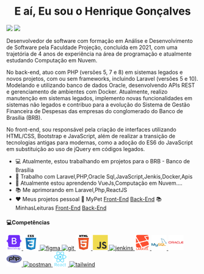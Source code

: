 
<h1 align="center">E aí, Eu sou o Henrique Gonçalves</h1>  

<p align="left">  
<a href="https://www.linkedin.com/in/henrique-gf/" target="blank"><img src="https://img.shields.io/badge/LinkedIn-0077B5?style=for-the-badge&logo=linkedin&logoColor=white" /></a>  
<a href="mailto: goncalves.f.henrique@gmail.com" target="blank"><img src="https://img.shields.io/badge/Gmail-D14836?style=for-the-badge&logo=gmail&logoColor=white" /></a>  
</p>

Desenvolvedor de software com formação em Análise e Desenvolvimento de Software pela Faculdade Projeção, concluída em 2021, com uma trajetória de 4 anos de experiência na área de programação e atualmente estudando Computação em Nuvem.

No back-end, atuo com PHP (versões 5, 7 e 8) em sistemas legados e novos projetos, com ou sem frameworks, incluindo Laravel (versões 5 e 10). Modelando e utilizando banco de dados Oracle, desenvolvendo APIs REST e gerenciamento de ambientes com Docker. Atualmente, realizo manutenção em sistemas legados, implemento novas funcionalidades em sistemas não legados e contribuo para a evolução do Sistema de Gestão Financeira de Despesas das empresas do conglomerado do Banco de Brasília (BRB).

No front-end, sou responsável pela criação de interfaces utilizando HTML/CSS, Bootstrap e JavaScript, além de realizar a transição de tecnologias antigas para modernas, como a adoção do ES6 do JavaScript em substituição ao uso de jQuery em códigos legados.
  
- 💻 Atualmente, estou trabalhando em projetos para o  BRB - Banco de Brasília
- 💪 Trabalho com   Laravel,PHP,Oracle Sql,JavaScript,Jenkis,Docker,Apis
- 🧐 Atualmente estou aprendendo   VueJs,Computação em Nuvem....
- 📚 Me aprimorando em  Laravel,Php,ReactJS
- ❤️ Meus projetos pessoal
  🐶 MyPet  [Front-End](https://github.com/HenriqueGF1/MyPet-FrontEnd) [Back-End](https://github.com/HenriqueGF1/MyPet-BackEnd)
  📚 MinhasLeituras  [Front-End](https://github.com/HenriqueGF1/MinhasLeiturasFront) [Back-End](https://github.com/HenriqueGF1/MinhasLeituras)
  
<h4 align="left">💻Competências</h4>  
<p align="left"> <a href="https://getbootstrap.com" target="_blank" rel="noreferrer"> <img src="https://raw.githubusercontent.com/devicons/devicon/master/icons/bootstrap/bootstrap-plain-wordmark.svg" alt="bootstrap" width="40" height="40"/> </a> <a href="https://www.w3schools.com/css/" target="_blank" rel="noreferrer"> <img src="https://raw.githubusercontent.com/devicons/devicon/master/icons/css3/css3-original-wordmark.svg" alt="css3" width="40" height="40"/> </a> <a href="https://www.figma.com/" target="_blank" rel="noreferrer"> <img src="https://www.vectorlogo.zone/logos/figma/figma-icon.svg" alt="figma" width="40" height="40"/> </a> <a href="https://git-scm.com/" target="_blank" rel="noreferrer"> <img src="https://www.vectorlogo.zone/logos/git-scm/git-scm-icon.svg" alt="git" width="40" height="40"/> </a> <a href="https://www.w3.org/html/" target="_blank" rel="noreferrer"> <img src="https://raw.githubusercontent.com/devicons/devicon/master/icons/html5/html5-original-wordmark.svg" alt="html5" width="40" height="40"/> </a> <a href="https://developer.mozilla.org/en-US/docs/Web/JavaScript" target="_blank" rel="noreferrer"> <img src="https://raw.githubusercontent.com/devicons/devicon/master/icons/javascript/javascript-original.svg" alt="javascript" width="40" height="40"/> </a> <a href="https://www.jenkins.io" target="_blank" rel="noreferrer"> <img src="https://www.vectorlogo.zone/logos/jenkins/jenkins-icon.svg" alt="jenkins" width="40" height="40"/> </a> <a href="https://laravel.com/" target="_blank" rel="noreferrer"> <img src="https://raw.githubusercontent.com/devicons/devicon/master/icons/laravel/laravel-plain-wordmark.svg" alt="laravel" width="40" height="40"/> </a> <a href="https://www.mysql.com/" target="_blank" rel="noreferrer"> <img src="https://raw.githubusercontent.com/devicons/devicon/master/icons/mysql/mysql-original-wordmark.svg" alt="mysql" width="40" height="40"/> </a> <a href="https://www.oracle.com/" target="_blank" rel="noreferrer"> <img src="https://raw.githubusercontent.com/devicons/devicon/master/icons/oracle/oracle-original.svg" alt="oracle" width="40" height="40"/> </a> <a href="https://www.php.net" target="_blank" rel="noreferrer"> <img src="https://raw.githubusercontent.com/devicons/devicon/master/icons/php/php-original.svg" alt="php" width="40" height="40"/> </a> <a href="https://postman.com" target="_blank" rel="noreferrer"> <img src="https://www.vectorlogo.zone/logos/getpostman/getpostman-icon.svg" alt="postman" width="40" height="40"/> </a> <a href="https://reactjs.org/" target="_blank" rel="noreferrer"> <img src="https://raw.githubusercontent.com/devicons/devicon/master/icons/react/react-original-wordmark.svg" alt="react" width="40" height="40"/> </a> <a href="https://tailwindcss.com/" target="_blank" rel="noreferrer"> <img src="https://www.vectorlogo.zone/logos/tailwindcss/tailwindcss-icon.svg" alt="tailwind" width="40" height="40"/> </a> </p>  
  

  
